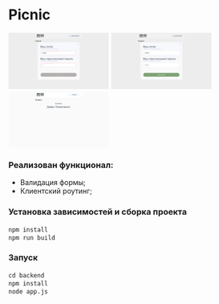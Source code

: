 # Picnic

<div style="display: flex; flex-wrap: wrap;gap: 5px"><img src="./screenshots/invalid_form.png" width="200"/>
<img src="./screenshots/valid_form.png" width="200"/>
<img src="./screenshots/profile_page.png" width="200"/></div>

### Реализован функционал:

- Валидация формы;
- Клиентский роутинг;

### Установка зависимостей и сборка проекта

```
npm install
npm run build
```

### Запуск

```
cd backend
npm install
node app.js
```
